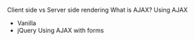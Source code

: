 Client side vs Server side rendering
What is AJAX?
Using AJAX
- Vanilla
- jQuery
Using AJAX with forms



